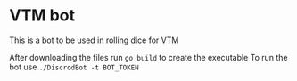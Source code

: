 # VTM bot
This is a bot to be used in rolling dice for VTM

After downloading the files run `go build` to create the executable
To run the bot use `./DiscrodBot -t BOT_TOKEN`